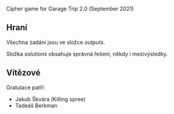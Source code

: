 Cipher game for Garage Trip 2.0 (September 2021)

Hraní
-----
Všechna zadání jsou ve složce _outputs_.

Složka _solutions_ obsahuje správná řešení, někdy i mezivýsledky.

Vítězové
--------
Gratulace patří:
- Jakub Škvára (Killing spree)
- Tadeáš Berkman
